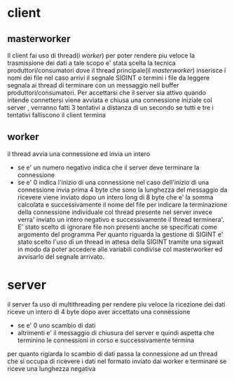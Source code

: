 # client 

## masterworker
Il client fai uso di thread(i _worker_) per poter rendere piu veloce la trasmissione dei dati 
a tale scopo e' stata scelta la tecnica produttori/consumatori dove il thread principale(il _masterworker_) inserisce 
i nomi dei file nel caso arrivi il segnale SIGINT o termini i file da leggere segnala ai thread di terminare con un messaggio
nell buffer produttori/consumatori.
Per accettarsi che il server sia attivo quando intende connettersi viene avviata e chiusa una connessione iniziale col server , verranno fatti 3 tentativi a distanza di un secondo se tutti e tre i tentativi falliscono il client termina 
## worker
il thread avvia una connessione ed invia un intero
- se e' un numero negativo indica che il server deve terminare la connessione
- se e' 0 indica l'inizio di una connessione
nel caso dell'inizio di una connessione  invia prima 4 byte che sono la lunghezza del messaggio da ricevere
viene inviato dopo un intero long di 8 byte che e' la somma calcolata e successivamente il nome del file
per indicare la terminazione della connessione individuale col thread presente nel server invece verra' inviato un intero negativo e successivamente il thread terminera'.
E' stato scelto di ignorare file non presenti anche se specificati come argomento del programma
Per quanto riguarda la gestione di SIGINT e' stato scelto l'uso di un thread in attesa della SIGINT
tramite una sigwait in modo da poter accedere alle variabili condivise col masterworker ed avvisarlo del segnale arrivato.
# server
il server fa uso di multithreading per rendere piu veloce la ricezione dei dati 
riceve un intero di 4 byte dopo aver accettato una connessione
- se e' 0  uno scambio di dati
- altrimenti e' il messaggio di chiusura del server e quindi aspetta che terminino le connessioni 
in corso e successivamente termina

per quanto rigiarda lo scambio di dati passa la connessione ad un thread che si occupa di ricevere i dati nel formato inviato dai worker e terminare se riceve una lunghezza negativa